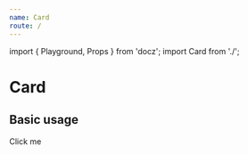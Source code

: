 ```yaml
---
name: Card
route: /
---
```


import { Playground, Props } from 'docz'; import Card from './';

# Card

<Props of={Card} />

## Basic usage

<Playground>
  <Card>Click me</Card>
</Playground>
